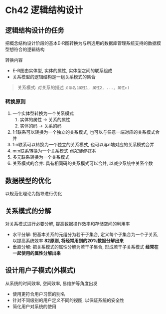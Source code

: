 # Ch42 逻辑结构设计
## 逻辑结构设计的任务
把概念结构设计阶段的基本E-R图转换为与所选用的数据库管理系统支持的数据模型想符合的逻辑结构

转换内容
- E-R图由实体型, 实体的属性, 实体型之间的联系组成
- 关系模型的逻辑结构是一组关系模式的集合
> 关系模式: 对关系的描述 ```关系名(属性1, 属性2, ..., 属性n)```
### 转换原则
1. 一个实体型转换为一个关系模式
   1. 实体的属性 -> 关系的属性
   2. 实体的码 -> 关系的码
2. 1:1联系可以转换为一个独立的关系模式, 也可以与任意一端对应的关系模式合并
3. 1:n联系可以转换为一个独立的关系模式, 也可以与n端对应的关系模式合并
4. m:n联系转换为一个关系模式 *例如选修联系*
5. 多元联系转换为一个关系模式
6. 关系模式的合并: 具有相同码的关系模式可以合并, 以减少系统中关系个数

## 数据模型的优化
以规范化理论为指导进行优化

## 关系模式的分解
对关系模式进行必要分解, 提高数据操作效率和存储空间的利用率
- 水平分解: 把基本关系的元组分为若干子集合, 定义每个子集合为一个子关系, 以提高系统效率 **82原则, 将经常用到的20%数据分解出来**
- 垂直分解: 把关系模式的属性分解为若干子集合, 形成若干子关系模式 **经常在一起使用的属性分解出来**

## 设计用户子模式(外模式)
从系统的时间效率, 空间效率, 易维护等角度出发
- 使用更符合用户习惯的别名
- 针对不同级别的用户定义不同的视图, 以保证系统的安全性
- 简化用户对系统的使用

